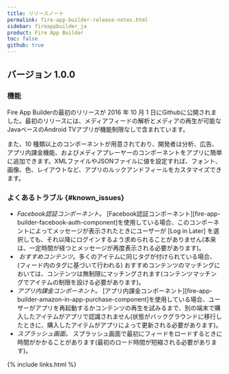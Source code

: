 ```yaml
---
title: リリースノート
permalink: fire-app-builder-release-notes.html
sidebar: fireappbuilder_ja
product: Fire App Builder
toc: false
github: true
---
```


## バージョン 1.0.0

### 機能

Fire App Builderの最初のリリースが 2016 年 10 月 1 日にGithubに公開されました。最初のリリースには、メディアフィードの解析とメディアの再生が可能なJavaベースのAndroid TVアプリが機能制限なしで含まれています。

また、10 種類以上のコンポーネントが用意されており、開発者は分析、広告、アプリ内課金機能、およびメディアプレーヤーのコンポーネントをアプリに簡単に追加できます。XMLファイルやJSONファイルに値を設定すれば、フォント、画像、色、レイアウトなど、アプリのルックアンドフィールをカスタマイズできます。


### よくあるトラブル {#known_issues}

*  *Facebook認証コンポーネント。* [Facebook認証コンポーネント][fire-app-builder-facebook-auth-component]を使用している場合、このコンポーネントによってメッセージが表示されたときにユーザーが [Log in Later] を選択しても、それ以降にログインするよう求められることがありません(本来は、一定時間が経つとメッセージが再度表示される必要があります)。
*  *おすすめコンテンツ*。多くのアイテムに同じタグが付けられている場合、(フィード内のタグに基づいて行われる) おすすめコンテンツのマッチングにおいては、コンテンツは無制限にマッチングされます(コンテンツマッチングでアイテムの制限を設ける必要があります)。
*  *アプリ内課金コンポーネント。* [アプリ内課金コンポーネント][fire-app-builder-amazon-in-app-purchase-component]を使用している場合、ユーザーがアプリを再起動するかコンテンツの再生を試みるまで、別の端末で購入したアイテムがアプリで認識されません(状態がバックグラウンドに移行したときに、購入したアイテムがアプリによって更新される必要があります)。
*  *スプラッシュ画面。* スプラッシュ画面で最初にフィードをロードするときに時間がかかることがあります(最初のロード時間が短縮される必要があります)。


{% include links.html %}
